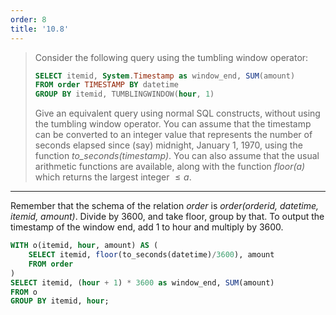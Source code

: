 ```yaml
---
order: 8
title: '10.8'
---
```

> Consider the following query using the tumbling window operator: 
> ```sql 
> SELECT itemid, System.Timestamp as window_end, SUM(amount)
> FROM order TIMESTAMP BY datetime
> GROUP BY itemid, TUMBLINGWINDOW(hour, 1)
> ```
> Give an equivalent query using normal SQL constructs, without using the 
> tumbling window operator. You can assume that the timestamp can be converted
> to an integer value that represents the number of seconds elapsed since (say) 
> midnight, January 1, 1970, using the function _to_seconds(timestamp)_. You can 
> also assume that the usual arithmetic functions are available, along with the 
> function _floor(a)_ which returns the largest integer $\leq a$.

--------------------------------

Remember that the schema of the relation _order_ is _order(orderid, datetime, itemid, amount)_. 
Divide by 3600, and take floor, group by that. To output the timestamp of the window
end, add 1 to hour and multiply by 3600. 

```sql 
WITH o(itemid, hour, amount) AS ( 
    SELECT itemid, floor(to_seconds(datetime)/3600), amount
    FROM order 
)
SELECT itemid, (hour + 1) * 3600 as window_end, SUM(amount)
FROM o
GROUP BY itemid, hour;
```